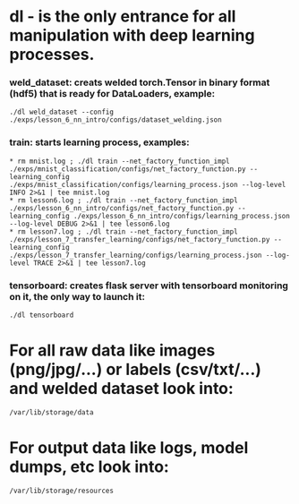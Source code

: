 # dl - is the only entrance for all manipulation with deep learning processes.

### weld_dataset: creats welded torch.Tensor in binary format (hdf5) that is ready for DataLoaders, example:
```
./dl weld_dataset --config ./exps/lesson_6_nn_intro/configs/dataset_welding.json
```

### train: starts learning process, examples:
```
* rm mnist.log ; ./dl train --net_factory_function_impl ./exps/mnist_classification/configs/net_factory_function.py --learning_config ./exps/mnist_classification/configs/learning_process.json --log-level INFO 2>&1 | tee mnist.log
* rm lesson6.log ; ./dl train --net_factory_function_impl ./exps/lesson_6_nn_intro/configs/net_factory_function.py --learning_config ./exps/lesson_6_nn_intro/configs/learning_process.json --log-level DEBUG 2>&1 | tee lesson6.log
* rm lesson7.log ; ./dl train --net_factory_function_impl ./exps/lesson_7_transfer_learning/configs/net_factory_function.py --learning_config ./exps/lesson_7_transfer_learning/configs/learning_process.json --log-level TRACE 2>&1 | tee lesson7.log
```

### tensorboard: creates flask server with tensorboard monitoring on it, the only way to launch it:
```
./dl tensorboard
```

# For all raw data like images (png/jpg/...) or labels (csv/txt/...) and welded dataset look into:
```
/var/lib/storage/data
```

# For output data like logs, model dumps, etc look into:
```
/var/lib/storage/resources
```

